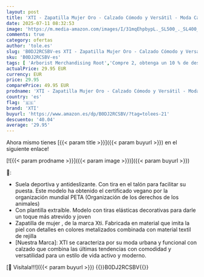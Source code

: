 ```yaml
---
layout: post
title: 'XTI - Zapatilla Mujer Oro - Calzado Cómodo y Versátil - Moda Casual - Modelo 14405202  Talla 37 '
date: 2025-07-11 08:32:53
image: 'https://m.media-amazon.com/images/I/31mqEhpbypL._SL500_._SL400_.jpg'
comments: true
category: ofertas
author: 'tole.es'
slug: 'B0DJ2RCSBV-es XTI - Zapatilla Mujer Oro - Calzado Cómodo y Versátil -...'
sku: 'B0DJ2RCSBV-es'
tags: [ 'Arborist Merchandising Root','Compre 2, obtenga un 10 % de descuento','Compre 2, obtenga un 10 % de descuento_Shoes 1','Moda','Moda Mujer','Self Service','Special Features Stores','Zapatillas casual para mujer','Zapatillas deportivas y de moda para mujer','Zapatos para mujer','c8538d25-3af9-48d3-aeff-5f3ce5572a36_0','c8538d25-3af9-48d3-aeff-5f3ce5572a36_1701','xti','zapatilla','🇪🇸', ]
actualPrice: 29.95 EUR
currency: EUR
price: 29.95
comparePrice: 49.95 EUR
prodname: 'XTI - Zapatilla Mujer Oro - Calzado Cómodo y Versátil - Moda Casual - Modelo 14405202  Talla 37 '
country: 'es'
flag: '🇪🇸'
brand: 'XTI'
buyurl: 'https://www.amazon.es/dp/B0DJ2RCSBV/?tag=tolees-21'
descuento: '40.04'
average: '29.95'
---
```


Ahora mismo tienes [{{< param title >}}]({{< param buyurl >}}) en el siguiente enlace!

[![{{< param prodname >}}]({{< param image >}})]({{< param buyurl >}})

🔎:

- Suela deportiva y antideslizante. Con tira en el talón para facilitar su puesta. Este modelo ha obtenido el certificado vegano por la organización mundial PETA (Organización de los derechos de los animales)
- Con plantilla extraíble. Modelo con tiras elásticas decorativas para darle un toque más atrevido y joven
- Zapatilla de mujer , de la marca Xti. Fabricada en material que imita la piel con detalles en colores metalizados combinada con material textil de rejilla
- [Nuestra Marca]: XTI se caracteriza por su moda urbana y funcional con calzado que combina las últimas tendencias con comodidad y versatilidad para un estilo de vida activo y moderno.

[🛒 Visítala!!!]({{< param buyurl >}})
{{<world>}}B0DJ2RCSBV{{</world>}}
